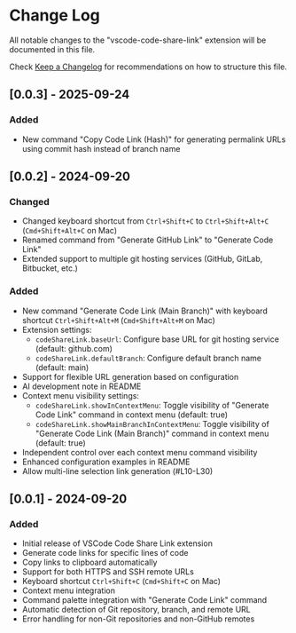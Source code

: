 # Change Log

All notable changes to the "vscode-code-share-link" extension will be documented in this file.

Check [Keep a Changelog](http://keepachangelog.com/) for recommendations on how to structure this file.

## [0.0.3] - 2025-09-24

### Added
- New command "Copy Code Link (Hash)" for generating permalink URLs using commit hash instead of branch name

## [0.0.2] - 2024-09-20

### Changed
- Changed keyboard shortcut from `Ctrl+Shift+C` to `Ctrl+Shift+Alt+C` (`Cmd+Shift+Alt+C` on Mac)
- Renamed command from "Generate GitHub Link" to "Generate Code Link"
- Extended support to multiple git hosting services (GitHub, GitLab, Bitbucket, etc.)

### Added
- New command "Generate Code Link (Main Branch)" with keyboard shortcut `Ctrl+Shift+Alt+M` (`Cmd+Shift+Alt+M` on Mac)
- Extension settings:
  - `codeShareLink.baseUrl`: Configure base URL for git hosting service (default: github.com)
  - `codeShareLink.defaultBranch`: Configure default branch name (default: main)
- Support for flexible URL generation based on configuration
- AI development note in README
- Context menu visibility settings:
  - `codeShareLink.showInContextMenu`: Toggle visibility of "Generate Code Link" command in context menu (default: true)
  - `codeShareLink.showMainBranchInContextMenu`: Toggle visibility of "Generate Code Link (Main Branch)" command in context menu (default: true)
- Independent control over each context menu command visibility
- Enhanced configuration examples in README
- Allow multi-line selection link generation (#L10-L30)

## [0.0.1] - 2024-09-20

### Added
- Initial release of VSCode Code Share Link extension
- Generate code links for specific lines of code
- Copy links to clipboard automatically
- Support for both HTTPS and SSH remote URLs
- Keyboard shortcut `Ctrl+Shift+C` (`Cmd+Shift+C` on Mac)
- Context menu integration
- Command palette integration with "Generate Code Link" command
- Automatic detection of Git repository, branch, and remote URL
- Error handling for non-Git repositories and non-GitHub remotes